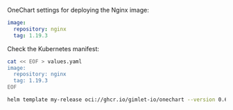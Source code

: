 OneChart settings for deploying the Nginx image:

```yaml
image:
  repository: nginx
  tag: 1.19.3
```

Check the Kubernetes manifest:

```bash
cat << EOF > values.yaml
image:
  repository: nginx
  tag: 1.19.3
EOF

helm template my-release oci://ghcr.io/gimlet-io/onechart --version 0.65.0-rc.1 -f values.yaml
```
